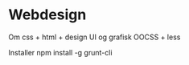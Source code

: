 
<h1>Webdesign</h1>

Om
	css + html + design UI og grafisk
	OOCSS + less 

Installer
	npm install -g grunt-cli

